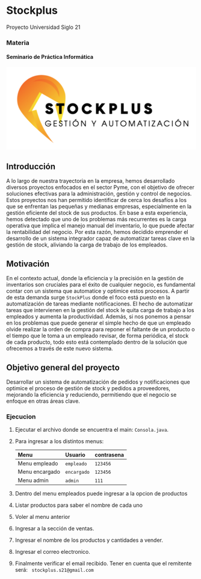 # Stockplus

Proyecto Universidad Siglo 21

### Materia

#### Seminario de Práctica Informática

![logo](src/docs/logo.png)

## Introducción

A lo largo de nuestra trayectoria en la empresa, hemos desarrollado diversos proyectos enfocados en el sector Pyme, con
el objetivo de ofrecer soluciones efectivas para la administración,
gestión y control de negocios. Estos proyectos nos han permitido identificar de cerca los desafíos a los que se
enfrentan las pequeñas y medianas empresas,
especialmente en la gestión eficiente del stock de sus productos. En base a esta experiencia, hemos detectado que uno de
los problemas más recurrentes es la carga operativa que implica
el manejo manual del inventario, lo que puede afectar la rentabilidad del negocio. Por esta razón, hemos decidido
emprender el desarrollo de un sistema integrador capaz de automatizar
tareas clave en la gestión de stock, aliviando la carga de trabajo de los empleados.

## Motivación

En el contexto actual, donde la eficiencia y la precisión en la gestión de inventarios son cruciales para el éxito de
cualquier negocio, es fundamental contar con un sistema que automatice y optimice estos procesos.
A partir de esta demanda surge `StockPlus` donde el foco está puesto en la automatización de tareas mediante
notificaciones.
El hecho de automatizar tareas que intervienen en la gestión del stock le quita carga de trabajo a los empleados y
aumenta la productividad.
Además, si nos ponemos a pensar en los problemas que puede generar el simple hecho de que un empleado olvide realizar la
orden de compra para reponer el faltante de un producto o el tiempo que le toma a un empleado revisar, de forma
periódica,
el stock de cada producto, todo esto está contemplado dentro de la solución que ofrecemos a través de este nuevo
sistema.

## Objetivo general del proyecto

Desarrollar un sistema de automatización de pedidos y notificaciones que optimice el proceso de gestión de stock y
pedidos a proveedores,
mejorando la eficiencia y reduciendo, permitiendo que el negocio se enfoque en otras áreas clave.

### Ejecucion

1. Ejecutar el archivo donde se encuentra el main: `Consola.java`.
2. Para ingresar a los distintos menus:

      | Menu           | Usuario     | contrasena |
      |----------------|-------------|------------|
      | Menu empleado  | `empleado`  | `123456`   |
      | Menu encargado | `encargado` | `123456`   |
      | Menu admin     | `admin`     | `111`      |
3. Dentro del menu empleados puede ingresar a la opcion de productos
4. Listar productos para saber el nombre de cada uno
5. Voler al menu anterior
6. Ingresar a la sección de ventas.
7. Ingresar el nombre de los productos y cantidades a vender.
8. Ingresar el correo electronico.
9. Finalmente verificar el email recibido. 
Tener en cuenta que el remitente será: `
stockplus.s21@gmail.com`
